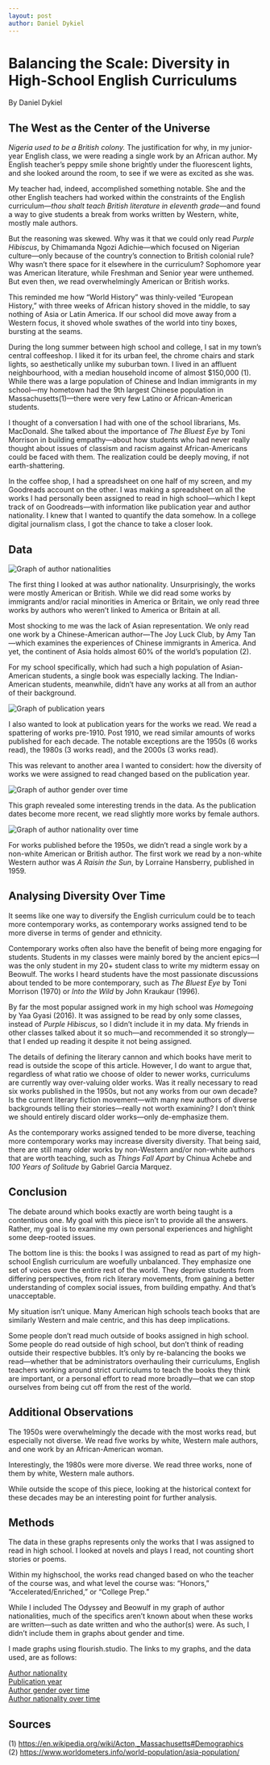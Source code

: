```yaml
---
layout: post
author: Daniel Dykiel
---
```


# Balancing the Scale: Diversity in High-School English Curriculums
By Daniel Dykiel

## The West as the Center of the Universe

*Nigeria used to be a British colony.* The justification for why, in my junior-year English class, we were reading a single work by an African author. My English teacher’s peppy smile shone brightly under the fluorescent lights, and she looked around the room, to see if we were as excited as she was.

 My teacher had, indeed, accomplished something notable. She and the other English teachers had worked within the constraints of the English curriculum—*thou shalt teach British literature in eleventh grade*—and found a way to give students a break from works written by Western, white, mostly male authors.

But the reasoning was skewed. Why was it that we could only read *Purple Hibiscus*, by Chimamanda Ngozi Adichie—which focused on Nigerian culture—only because of the country’s connection to British colonial rule? Why wasn’t there space for it elsewhere in the curriculum? Sophomore year was American literature, while Freshman and Senior year were unthemed. But even then, we read overwhelmingly American or British works.

This reminded me how “World History” was thinly-veiled “European History,” with three weeks of African history shoved in the middle, to say nothing of Asia or Latin America. If our school did move away from a Western focus, it shoved whole swathes of the world into tiny boxes, bursting at the seams.

During the long summer between high school and college, I sat in my town’s central coffeeshop. I liked it for its urban feel, the chrome chairs and stark lights, so aesthetically unlike my suburban town. I lived in an affluent neighbourhood, with a median household income of almost $150,000 (1). While there was a large population of Chinese and Indian immigrants in my school—my hometown had the 9th largest Chinese population in Massachusetts(1)—there were very few Latino or African-American students. 

I thought of a conversation I had with one of the school librarians, Ms. MacDonald. She talked about the importance of *The Bluest Eye* by Toni Morrison in building empathy—about how students who had never really thought about issues of classism and racism against African-Americans could be faced with them. The realization could be deeply moving, if not earth-shattering.

In the coffee shop, I had a spreadsheet on one half of my screen, and my Goodreads account on the other. I was making a spreadsheet on all the works I had personally been assigned to read in high school—which I kept track of on Goodreads—with information like publication year and author nationality. I knew that I wanted to quantify the data somehow. In a college digital journalism class, I got the chance to take a closer look.

## Data

![Graph of author nationalities](https://i.imgur.com/mZHCVpg.png)

The first thing I looked at was author nationality. Unsurprisingly, the works were mostly American or British. While we did read some works by immigrants and/or racial minorities in America or Britain, we only read three works by authors who weren’t linked to America or Britain at all.

Most shocking to me was the lack of Asian representation. We only read one work by a Chinese-American author—The Joy Luck Club, by Amy Tan—which examines the experiences of Chinese immigrants in America. And yet, the continent of Asia holds almost 60% of the world’s population (2). 

For my school specifically, which had such a high population of Asian-American students, a single book was especially lacking. The Indian-American students, meanwhile, didn’t have any works at all from an author of their background.

![Graph of publication years](https://i.imgur.com/JYA0nOO.png)

I also wanted to look at publication years for the works we read. We read a spattering of works pre-1910. Post 1910, we read similar amounts of works published for each decade. The notable exceptions are the 1950s (6 works read), the 1980s (3 works read), and the 2000s (3 works read).

This was relevant to another area I wanted to considert: how the diversity of works we were assigned to read changed based on the publication year.

![Graph of author gender over time](https://i.imgur.com/mu8JueS.png)

This graph revealed some interesting trends in the data. As the publication dates become more recent, we read slightly more works by female authors.   

![Graph of author nationality over time](https://i.imgur.com/FNAuK1R.png)

For works published before the 1950s, we didn’t read a single work by a non-white American or British author. The first work we read by a non-white Western author was *A Raisin the Sun*, by Lorraine Hansberry, published in 1959. 

## Analysing Diversity Over Time

It seems like one way to diversify the English curriculum could be to teach more contemporary works, as contemporary works assigned tend to be more diverse in terms of gender and ethnicity.

Contemporary works often also have the benefit of being more engaging for students. Students in my classes were mainly bored by the ancient epics—I was the only student in my 20+ student class to write my midterm essay on Beowulf. The works I heard students have the most passionate discussions about tended to be more contemporary, such as *The Bluest Eye* by Toni Morrison (1970) or *Into the Wild* by John Kraukaur (1996).

By far the most popular assigned work in my high school was *Homegoing* by Yaa Gyasi (2016). It was assigned to be read by only some classes, instead of *Purple Hibiscus*, so I didn’t include it in my data. My friends in other classes talked about it so much—and recommended it so strongly—that I ended up reading it despite it not being assigned.

The details of defining the literary cannon and which books have merit to read is outside the scope of this article. However, I do want to argue that, regardless of what ratio we choose of older to newer works, curriculums are currently way over-valuing older works. Was it really necessary to read six works published in the 1950s, but not any works from our own decade? Is the current literary fiction movement—with many new authors of diverse backgrounds telling their stories—really not worth examining? I don’t think we should entirely discard older works—only de-emphasize them. 

As the contemporary works assigned tended to be more diverse, teaching more contemporary works may increase diversity diversity. That being said, there are still many older works by non-Western and/or non-white authors that are worth teaching, such as *Things Fall Apart* by Chinua Achebe and *100 Years of Solitude* by Gabriel Garcia Marquez.

## Conclusion

The debate around which books exactly are worth being taught is a contentious one. My goal with this piece isn’t to provide all the answers. Rather, my goal is to examine my own personal experiences and highlight some deep-rooted issues. 

The bottom line is this: the books I was assigned to read as part of my high-school English curriculum are woefully unbalanced. They emphasize one set of voices over the entire rest of the world. They deprive students from differing perspectives, from rich literary movements, from gaining a better understanding of complex social issues, from building empathy. And that’s unacceptable.

My situation isn’t unique. Many American high schools teach books that are similarly Western and male centric, and this has deep implications.

Some people don’t read much outside of books assigned in high school. Some people do read outside of high school, but don’t think of reading outside their respective bubbles. It’s only by re-balancing the books we read—whether that be administrators overhauling their curriculums, English teachers working around strict curriculums to teach the books they think are important, or a personal effort to read more broadly—that we can stop ourselves from being cut off from the rest of the world. 

## Additional Observations

The 1950s were overwhelmingly the decade with the most works read, but especially not diverse. We read five works by white, Western male authors, and one work by an African-American woman.

Interestingly, the 1980s were more diverse. We read three works, none of them by white, Western male authors.

While outside the scope of this piece, looking at the historical context for these decades may be an interesting point for further analysis.

## Methods

The data in these graphs represents only the works that I was assigned to read in high school. I looked at novels and plays I read, not counting short stories or poems. 

Within my highschool, the works read changed based on who the teacher of the course was, and what level the course was: “Honors,” “Accelerated/Enriched,” or “College Prep.” 

While I included The Odyssey and Beowulf in my graph of author nationalities, much of the specifics aren’t known about when these works are written—such as date written and who the author(s) were. As such, I didn’t include them in graphs about gender and time.  

I made graphs using flourish.studio. The links to my graphs, and the data used, are as follows:  

[Author nationality](https://app.flourish.studio/visualisation/1486076/)  
[Publication year](https://app.flourish.studio/visualisation/1486165/)  
[Author gender over time](https://app.flourish.studio/visualisation/1486769/)  
[Author nationality over time](https://app.flourish.studio/visualisation/1486076/)  

## Sources
(1) <https://en.wikipedia.org/wiki/Acton,_Massachusetts#Demographics>  
(2) <https://www.worldometers.info/world-population/asia-population/>  

